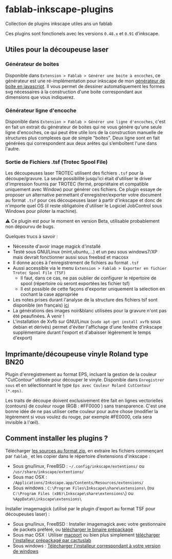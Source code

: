 fablab-inkscape-plugins
=======================

Collection de plugins inkscape utiles ans un fablab

Ces plugins sont fonctionels avec les versions `0.48.x` et `0.91` d'inkscape.

## Utiles pour la découpeuse laser

### Générateur de boites
Disponible dans `Extension > Fablab > Générer une boite à encoches`, ce générateur est une ré-implémentation pour inkscape de mon [générateur de boite en javascript](http://cyberweb.cite-sciences.fr/fablab/tools/svg-box-generator/). Il vous permet de dessiner automatiquement les formes svg nécessaires à la construction d'une boite correspondant aux dimensions que vous indiquerez.

### Générateur ligne d'encoche
Disponible dans `Extension > Fablab > Générer une ligne d'encoches`, c'est en fait un extrait du générateur de boites qui ne vous génère qu'une seule ligne d'encoches, ce qui peut être utile lors de la construction manuelle de structures plus complexes que de simple "boites". Deux ligne sont en fait générées qui correspondent aux deux arêtes qui s’emboîtent l'une dans l'autre.

### Sortie de Fichiers .tsf (Trotec Spool File)
Les découpeuses laser TROTEC utilisent des fichiers `.tsf` pour la découpe/gravure. La seule possibilité jusqu'ici était d'utiliser le driver d'impression fournis par TROTEC (fermé, propriétaire et compatible uniquement avec Window) pour générer ces fichiers. Ce plugin essaye de proposer un alternative permettant d'enregistrer/exporter votre document au format `.tsf` pour ces découpeuses laser à partir d'inkscape et donc de n'importe quel OS (il reste obligatoire d'utiliser le Logiciel JobControl sous Windows pour piloter la machine).

⚠ Ce plugin est pour le moment en version Beta, utilisable probablement non dépourvu de bugs.

Quelques trucs à savoir :
* Nécessite d'avoir image magick d'installé
* Testé sous GNU/Linux (mint,ubuntu,...) et un peu sous windows7/XP mais devrait fonctionner aussi sous freebsd et macosx
* Il donne accès à l'enregistrement de fichiers au format `.tsf`
* Aussi accessible via le menu `Extension > Fablab > Exporter en fichier Trotec Spool File (TSF)`
  * Il faut, dans ce cas, ne pas oublier de configurer le répertoire de spool (répertoire où seront exportées les fichier tsf)
  * Il est possible de cette façons d'exporter uniquement la sélection en cochant la case appropriée
* Les notes prises durant l'analyse de la structure des fichiers tsf sont disponible (en français) [ici](http://carrefour-numerique.cite-sciences.fr/fablab/wiki/doku.php?id=machines:decoupe_laser:tsf)
* La générations des images noir&blanc utilisées pour la gravure n'ont pas été peaufinées. À venir !
* L'installation de Xvfb sur GNU/Linux (`sudo apt-get install xvfb` sous debian et dérivés) permet d'éviter l'affichage d'une fenêtre d'inkscape supplémentaire durant l'export et d'abaisser légèrement le temps d'export)

## Imprimante/découpeuse vinyle Roland type BN20
Plugin d'enregistrement au format EPS, incluant la gestion de la couleur "CutContour" utilisée pour découper le vinyle.
Disponible dans `Enregistrer sous` et en sélectionnant le type `Eps avec Couleur Roland CutContour (*.eps)`.

Les traits de découpe doivent exclusivement être fait en lignes vectorielles (contours) de couleur rouge (RGB : #FF0000 ) sans transparence.
C'est une bonne idée de ne pas utiliser cette couleur pour autre chose (modifier la légèrement si vous voulez du rouge, par exemple #FE0000, cela sera invisible à l'œil).


## Comment installer les plugins ?
Télécharger [les sources au format zip](https://github.com/bumblebeefr/fablab-inkscape-plugins/archive/master.zip), en extraire les fichiers commençant par  `fablab_` et les copier dans le répertoire d’extensions d'inkscape :
* Sous gnu/linux, FreeBSD : `~/.config/inkscape/extentions/` ou `/usr/share/inkscape/extentions/`
* Sous mac OSX : `/Applications/Inkscape.app/Contents/Resources/extensions/`
* Sous windows : `C:\Program Files\Inkscape\share\extensions\` (ou `C:\Program Files (x86)\Inkscape\share\extensions\`)
 ou `%AppData%\inkscape\extensions\`

Installer imagemagick (utilisé par le plugin d'export au format TSF pour découpeuses laser) :
* Sous gnu/linux, FreeBSD : Installer imagemagick avec votre gestionnaire de packets préféré, ou [télécharger le binaire prépackagé](http://www.imagemagick.org/script/binary-releases.php#unix)
* Sous mac OSX : Utiliser [macport](http://www.imagemagick.org/script/binary-releases.php#macosx) ou bien plus simplement [télécharger l'installeur prépackagé par cactuslab](http://cactuslab.com/imagemagick/)
* Sous windows : [Télécharger l'installeur correspondant à votre version de windows](http://www.imagemagick.org/script/binary-releases.php#windows)
